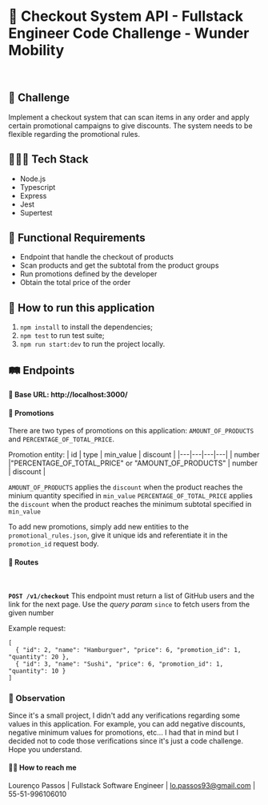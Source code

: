 # 🛴 Checkout System API - Fullstack Engineer Code Challenge - Wunder Mobility

<br>

## 🚀 Challenge
Implement a checkout system that can scan items in any order and apply certain promotional campaigns to give discounts. The system needs to be flexible regarding the promotional rules.

## 👨🏽‍💻 Tech Stack
- Node.js
- Typescript
- Express
- Jest
- Supertest

## 📝 Functional Requirements
- Endpoint that handle the checkout of products
- Scan products and get the subtotal from the product groups
- Run promotions defined by the developer
- Obtain the total price of the order

## 🚙 How to run this application

1. `npm install` to install the dependencies;
2. `npm test` to run test suite;
3. `npm run start:dev` to run the project locally.


## 🛤 Endpoints

#### 🛒 Base URL: http://localhost:3000/

#### 🤑 Promotions

There are two types of promotions on this application: `AMOUNT_OF_PRODUCTS` and `PERCENTAGE_OF_TOTAL_PRICE`.

Promotion entity:
|  id | type   |  min_value | discount   |
|---|---|---|---|
|  number |"PERCENTAGE_OF_TOTAL_PRICE" or "AMOUNT_OF_PRODUCTS"   |  number | discount   |


` AMOUNT_OF_PRODUCTS ` applies the `discount` when the product reaches the minium quantity specified in `min_value`
` PERCENTAGE_OF_TOTAL_PRICE ` applies the `discount` when the product reaches the minimum subtotal specified in `min_value`

To add new promotions, simply add new entities to the `promotional_rules.json`, give it unique ids and referentiate it in the `promotion_id` request body.

#### 🔐 Routes

<br>

**`POST /v1/checkout`** This endpoint must return a list of GitHub users and the link for the next page. Use the _query param_ `since` to fetch users from the given number

Example request:

```
[
  { "id": 2, "name": "Hamburguer", "price": 6, "promotion_id": 1, "quantity": 20 },
  { "id": 3, "name": "Sushi", "price": 6, "promotion_id": 1, "quantity": 10 }
]
```
### 🚨 Observation

Since it's a small project, I didn't add any verifications regarding some values in this application. 
For example, you can add negative discounts, negative minimum values for promotions, etc... I had that in mind but I decided not to code those verifications since it's just a code challenge. Hope you understand.

#### 👋🏽 How to reach me

Lourenço Passos | Fullstack Software Engineer | lo.passos93@gmail.com | 55-51-996106010
